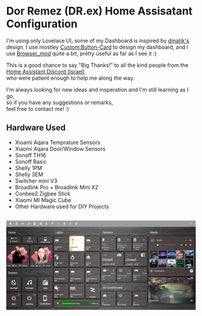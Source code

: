 # Dor Remez (DR.ex) Home Assisatant Configuration

I'm using only Lovelace UI, some of my Dashboard is inspired by <a href="https://github.com/dmatik">dmatik's</a> design.
I use mostley <a href="https://github.com/custom-cards/button-card">Custom:Button-Card</a> to design my dashboard, and I use <a href="https://github.com/thomasloven/hass-browser_mod">Browser_mod</a> quite a bit, pretty useful as far as I see it :)<br>

This is a good chance to say "Big Thanks!" to all the kind people from the <a href="https://discord.com/invite/ayZ3Kkg">Home Assistant Discord (Israel)</a><br>
who were patient enough to help me along the way. <br>

I'm always looking for new ideas and insperation and I'm still learning as I go,<br>
so if you have any suggestions or remarks, <br>
feel free to contact me! :)<br>

## Hardware Used
* Xioami Aqara Temprature Sensors
* Xiaomi Aqara Door/Window Sensors
* Sonoff TH16
* Sonoff Basic
* Shelly 1PM
* Shelly 3EM 
* Switcher mini V3
* Broadlink Pro + Broadlink Mini X2
* Conbee2 Zigbee Stick
* Xiaomi MI Magic Cube
* Other Hardware used for DIY Projects

## 

![Alt text](/images/dashboard.png?raw=true "Optional Title")
